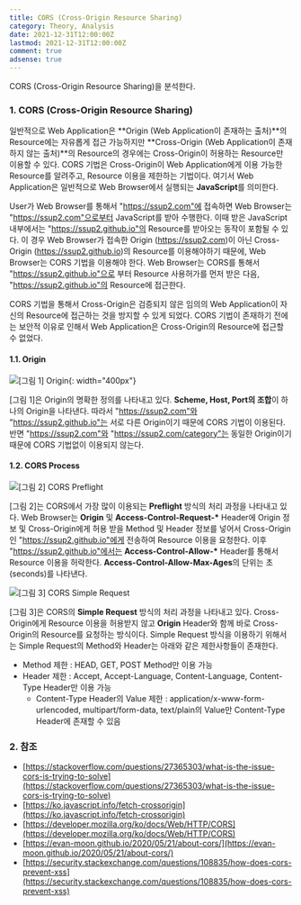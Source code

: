 ```yaml
---
title: CORS (Cross-Origin Resource Sharing)
category: Theory, Analysis
date: 2021-12-31T12:00:00Z
lastmod: 2021-12-31T12:00:00Z
comment: true
adsense: true
---
```


CORS (Cross-Origin Resource Sharing)을 분석한다.

### 1. CORS (Cross-Origin Resource Sharing)

일반적으로 Web Application은 **Origin (Web Application이 존재하는 출처)**의 Resource에는 자유롭게 접근 가능하지만 **Cross-Origin (Web Application이 존재하지 않는 출처)**의 Resource의 경우에는 Cross-Origin이 허용하는 Resource만 이용할 수 있다. CORS 기법은 Cross-Origin이 Web Application에게 이용 가능한 Resource를 알려주고, Resource 이용을 제한하는 기법이다. 여기서 Web Application은 일반적으로 Web Browser에서 실행되는 **JavaScript**를 의미한다.

User가 Web Browser를 통해서 "https://ssup2.com"에 접속하면 Web Browser는 "https://ssup2.com"으로부터 JavaScript를 받아 수행한다. 이때 받은 JavaScript 내부에서는 "https://ssup2.github.io"의 Resource를 받아오는 동작이 포함될 수 있다. 이 경우 Web Browser가 접속한 Origin (https://ssup2.com)이 아닌 Cross-Origin (https://ssup2.github.io)의 Resource를 이용해야하기 때문에, Web Browser는 CORS 기법을 이용해야 한다. Web Browser는 CORS를 통해서 "https://ssup2.github.io"으로 부터 Resource 사용허가를 먼저 받은 다음, "https://ssup2.github.io"의 Resource에 접근한다.

CORS 기법을 통해서 Cross-Origin은 검증되지 않은 임의의 Web Application이 자신의 Resource에 접근하는 것을 방지할 수 있게 되었다. CORS 기법이 존재하기 전에는 보안적 이유로 인해서 Web Application은 Cross-Origin의 Resource에 접근할 수 없었다.

#### 1.1. Origin

![[그림 1] Origin]({{site.baseurl}}/images/theory_analysis/CORS/Origin.PNG){: width="400px"}

[그림 1]은 Origin의 명확한 정의를 나타내고 있다. **Scheme, Host, Port의 조합**이 하나의 Origin을 나타낸다. 따라서 "https://ssup2.com"와 "https://ssup2.github.io"는 서로 다른 Origin이기 때문에 CORS 기법이 이용된다. 반면 "https://ssup2.com"와 "https://ssup2.com/category"는 동일한 Origin이기 때문에 CORS 기법없이 이용되지 않는다.

#### 1.2. CORS Process

![[그림 2] CORS Preflight]({{site.baseurl}}/images/theory_analysis/CORS/CORS_Preflight_Process.PNG)

[그림 2]는 CORS에서 가장 많이 이용되는 **Preflight** 방식의 처리 과정을 나타내고 있다. Web Browser는 **Origin** 및 **Access-Control-Request-\*** Header에 Origin 정보 및 Cross-Origin에게 허용 받을 Method 및 Header 정보를 넣어서 Cross-Origin인 "https://ssup2.github.io"에게 전송하여 Resource 이용을 요청한다. 이후 "https://ssup2.github.io"에서는 **Access-Control-Allow-\*** Header를 통해서 Resource 이용을 허락한다. **Access-Control-Allow-Max-Ages**의 단위는 초(seconds)를 나타낸다.

![[그림 3] CORS Simple Request]({{site.baseurl}}/images/theory_analysis/CORS/CORS_Simple_Request_Process.PNG)

[그림 3]은 CORS의 **Simple Request** 방식의 처리 과정을 나타내고 있다. Cross-Origin에게 Resource 이용을 허용받지 않고 **Origin** Header와 함께 바로 Cross-Origin의 Resource를 요청하는 방식이다. Simple Request 방식을 이용하기 위해서는 Simple Request의 Method와 Header는 아래와 같은 제한사항들이 존재한다.

* Method 제한 : HEAD, GET, POST Method만 이용 가능
* Header 제한 : Accept, Accept-Language, Content-Language, Content-Type Header만 이용 가능
  * Content-Type Header의 Value 제한 : application/x-www-form-urlencoded, multipart/form-data, text/plain의 Value만 Content-Type Header에 존재할 수 있음

### 2. 참조

* [https://stackoverflow.com/questions/27365303/what-is-the-issue-cors-is-trying-to-solve](https://stackoverflow.com/questions/27365303/what-is-the-issue-cors-is-trying-to-solve)
* [https://ko.javascript.info/fetch-crossorigin](https://ko.javascript.info/fetch-crossorigin)
* [https://developer.mozilla.org/ko/docs/Web/HTTP/CORS](https://developer.mozilla.org/ko/docs/Web/HTTP/CORS)
* [https://evan-moon.github.io/2020/05/21/about-cors/](https://evan-moon.github.io/2020/05/21/about-cors/)
* [https://security.stackexchange.com/questions/108835/how-does-cors-prevent-xss](https://security.stackexchange.com/questions/108835/how-does-cors-prevent-xss)